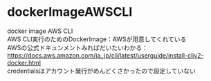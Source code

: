 # dockerImageAWSCLI
docker image AWS CLI<br>
AWS CLI実行のためのDockerImage：AWSが用意してくれている<br>
AWSの公式ドキュンメントみればだいたいわかる：https://docs.aws.amazon.com/ja_jp/cli/latest/userguide/install-cliv2-docker.html<br>
credentialsはアカウント発行がめんどくさかったので設定していない
